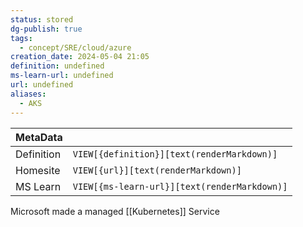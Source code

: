 ```yaml
---
status: stored
dg-publish: true
tags:
  - concept/SRE/cloud/azure
creation_date: 2024-05-04 21:05
definition: undefined
ms-learn-url: undefined
url: undefined
aliases:
  - AKS
---
```


| MetaData   |                                              |
| ---------- | -------------------------------------------- |
| Definition | `VIEW[{definition}][text(renderMarkdown)]`   |
| Homesite   | `VIEW[{url}][text(renderMarkdown)]`          |
| MS Learn   | `VIEW[{ms-learn-url}][text(renderMarkdown)]` |

Microsoft made a managed [[Kubernetes]] Service

